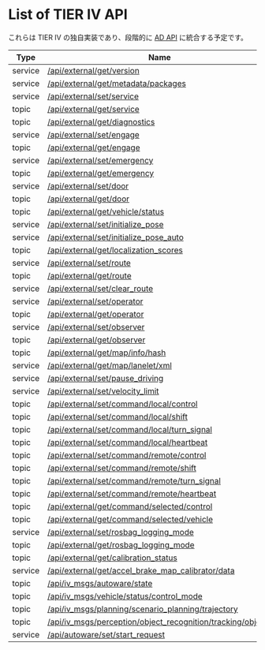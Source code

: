 # List of TIER IV API

これらは TIER IV の独自実装であり、段階的に [AD API](../ad-api/list/index.md) に統合する予定です。

| Type    | Name                                                                                                                           | Data                                                                                                                                 |
| ------- | ------------------------------------------------------------------------------------------------------------------------------ | ------------------------------------------------------------------------------------------------------------------------------------ |
| service | [/api/external/get/version](./api/external/get/version.md)                                                                     | [autoware_external_api_msgs/srv/GetVersion](./type/autoware_external_api_msgs/srv/GetVersion.md)                                     |
| service | [/api/external/get/metadata/packages](./api/external/get/metadata/packages.md)                                                 | [tier4_external_api_msgs/srv/GetMetadataPackages](./type/tier4_external_api_msgs/srv/GetMetadataPackages.md)                         |
| service | [/api/external/set/service](./api/external/set/service.md)                                                                     | [tier4_external_api_msgs/srv/SetService](./type/tier4_external_api_msgs/srv/SetService.md)                                           |
| topic   | [/api/external/get/service](./api/external/get/service.md)                                                                     | [tier4_external_api_msgs/msg/Service](./type/tier4_external_api_msgs/msg/Service.md)                                                 |
| topic   | [/api/external/get/diagnostics](./api/external/get/diagnostics.md)                                                             | [tier4_external_api_msgs/msg/ClassifiedDiagnostics](./type/tier4_external_api_msgs/msg/ClassifiedDiagnostics.md)                     |
| service | [/api/external/set/engage](./api/external/set/engage.md)                                                                       | [tier4_external_api_msgs/srv/Engage](./type/tier4_external_api_msgs/srv/Engage.md)                                                   |
| topic   | [/api/external/get/engage](./api/external/get/engage.md)                                                                       | [tier4_external_api_msgs/msg/EngageStatus](./type/tier4_external_api_msgs/msg/EngageStatus.md)                                       |
| service | [/api/external/set/emergency](./api/external/set/emergency.md)                                                                 | [tier4_external_api_msgs/srv/SetEmergency](./type/tier4_external_api_msgs/srv/SetEmergency.md)                                       |
| topic   | [/api/external/get/emergency](./api/external/get/emergency.md)                                                                 | [tier4_external_api_msgs/msg/Emergency](./type/tier4_external_api_msgs/msg/Emergency.md)                                             |
| service | [/api/external/set/door](./api/external/set/door.md)                                                                           | [tier4_external_api_msgs/srv/SetDoor](./type/tier4_external_api_msgs/srv/SetDoor.md)                                                 |
| topic   | [/api/external/get/door](./api/external/get/door.md)                                                                           | [tier4_external_api_msgs/msg/DoorStatus](./type/tier4_external_api_msgs/msg/DoorStatus.md)                                           |
| topic   | [/api/external/get/vehicle/status](./api/external/get/vehicle/status.md)                                                       | [tier4_external_api_msgs/msg/VehicleStatusStamped](./type/tier4_external_api_msgs/msg/VehicleStatusStamped.md)                       |
| service | [/api/external/set/initialize_pose](./api/external/set/initialize_pose.md)                                                     | [tier4_external_api_msgs/srv/InitializePose](./type/tier4_external_api_msgs/srv/InitializePose.md)                                   |
| service | [/api/external/set/initialize_pose_auto](./api/external/set/initialize_pose_auto.md)                                           | [tier4_external_api_msgs/srv/InitializePoseAuto](./type/tier4_external_api_msgs/srv/InitializePoseAuto.md)                           |
| topic   | [/api/external/get/localization_scores](./api/external/get/localization_scores.md)                                             | [tier4_external_api_msgs/msg/LocalizationScoreArray](./type/tier4_external_api_msgs/msg/LocalizationScoreArray.md)                   |
| service | [/api/external/set/route](./api/external/set/route.md)                                                                         | [tier4_external_api_msgs/srv/SetRoute](./type/tier4_external_api_msgs/srv/SetRoute.md)                                               |
| topic   | [/api/external/get/route](./api/external/get/route.md)                                                                         | [tier4_external_api_msgs/msg/Route](./type/tier4_external_api_msgs/msg/Route.md)                                                     |
| service | [/api/external/set/clear_route](./api/external/set/clear_route.md)                                                             | [tier4_external_api_msgs/srv/ClearRoute](./type/tier4_external_api_msgs/srv/ClearRoute.md)                                           |
| service | [/api/external/set/operator](./api/external/set/operator.md)                                                                   | [tier4_external_api_msgs/srv/SetOperator](./type/tier4_external_api_msgs/srv/SetOperator.md)                                         |
| topic   | [/api/external/get/operator](./api/external/get/operator.md)                                                                   | [tier4_external_api_msgs/msg/Operator](./type/tier4_external_api_msgs/msg/Operator.md)                                               |
| service | [/api/external/set/observer](./api/external/set/observer.md)                                                                   | [tier4_external_api_msgs/srv/SetObserver](./type/tier4_external_api_msgs/srv/SetObserver.md)                                         |
| topic   | [/api/external/get/observer](./api/external/get/observer.md)                                                                   | [tier4_external_api_msgs/msg/Observer](./type/tier4_external_api_msgs/msg/Observer.md)                                               |
| topic   | [/api/external/get/map/info/hash](./api/external/get/map/info/hash.md)                                                         | [tier4_external_api_msgs/msg/MapHash](./type/tier4_external_api_msgs/msg/MapHash.md)                                                 |
| service | [/api/external/get/map/lanelet/xml](./api/external/get/map/lanelet/xml.md)                                                     | [tier4_external_api_msgs/srv/GetTextFile](./type/tier4_external_api_msgs/srv/GetTextFile.md)                                         |
| service | [/api/external/set/pause_driving](./api/external/set/pause_driving.md)                                                         | [tier4_external_api_msgs/srv/PauseDriving](./type/tier4_external_api_msgs/srv/PauseDriving.md)                                       |
| service | [/api/external/set/velocity_limit](./api/external/set/velocity_limit.md)                                                       | [tier4_external_api_msgs/srv/SetVelocityLimit](./type/tier4_external_api_msgs/srv/SetVelocityLimit.md)                               |
| topic   | [/api/external/set/command/local/control](./api/external/set/command/local/control.md)                                         | [tier4_external_api_msgs/msg/ControlCommandStamped](./type/tier4_external_api_msgs/msg/ControlCommandStamped.md)                     |
| topic   | [/api/external/set/command/local/shift](./api/external/set/command/local/shift.md)                                             | [tier4_external_api_msgs/msg/GearShiftStamped](./type/tier4_external_api_msgs/msg/GearShiftStamped.md)                               |
| topic   | [/api/external/set/command/local/turn_signal](./api/external/set/command/local/turn_signal.md)                                 | [tier4_external_api_msgs/msg/TurnSignalStamped](./type/tier4_external_api_msgs/msg/TurnSignalStamped.md)                             |
| topic   | [/api/external/set/command/local/heartbeat](./api/external/set/command/local/heartbeat.md)                                     | [tier4_external_api_msgs/msg/Heartbeat](./type/tier4_external_api_msgs/msg/Heartbeat.md)                                             |
| topic   | [/api/external/set/command/remote/control](./api/external/set/command/remote/control.md)                                       | [tier4_external_api_msgs/msg/ControlCommandStamped](./type/tier4_external_api_msgs/msg/ControlCommandStamped.md)                     |
| topic   | [/api/external/set/command/remote/shift](./api/external/set/command/remote/shift.md)                                           | [tier4_external_api_msgs/msg/GearShiftStamped](./type/tier4_external_api_msgs/msg/GearShiftStamped.md)                               |
| topic   | [/api/external/set/command/remote/turn_signal](./api/external/set/command/remote/turn_signal.md)                               | [tier4_external_api_msgs/msg/TurnSignalStamped](./type/tier4_external_api_msgs/msg/TurnSignalStamped.md)                             |
| topic   | [/api/external/set/command/remote/heartbeat](./api/external/set/command/remote/heartbeat.md)                                   | [tier4_external_api_msgs/msg/Heartbeat](./type/tier4_external_api_msgs/msg/Heartbeat.md)                                             |
| topic   | [/api/external/get/command/selected/control](./api/external/get/command/selected/control.md)                                   | [tier4_external_api_msgs/msg/ControlCommandStamped](./type/tier4_external_api_msgs/msg/ControlCommandStamped.md)                     |
| topic   | [/api/external/get/command/selected/vehicle](./api/external/get/command/selected/vehicle.md)                                   | [tier4_external_api_msgs/msg/ControlCommandStamped](./type/tier4_external_api_msgs/msg/ControlCommandStamped.md)                     |
| service | [/api/external/set/rosbag_logging_mode](./api/external/set/rosbag_logging_mode.md)                                             | [tier4_external_api_msgs/srv/SetRosbagLoggingMode](./type/tier4_external_api_msgs/srv/SetRosbagLoggingMode.md)                       |
| topic   | [/api/external/get/rosbag_logging_mode](./api/external/get/rosbag_logging_mode.md)                                             | [tier4_external_api_msgs/msg/RosbagLoggingMode](./type/tier4_external_api_msgs/msg/RosbagLoggingMode.md)                             |
| topic   | [/api/external/get/calibration_status](./api/external/get/calibration_status.md)                                               | [tier4_external_api_msgs/msg/CalibrationStatusArray](./type/tier4_external_api_msgs/msg/CalibrationStatusArray.md)                   |
| service | [/api/external/get/accel_brake_map_calibrator/data](./api/external/get/accel_brake_map_calibrator/data.md)                     | [tier4_external_api_msgs/srv/GetAccelBrakeMapCalibrationData](./type/tier4_external_api_msgs/srv/GetAccelBrakeMapCalibrationData.md) |
| topic   | [/api/iv_msgs/autoware/state](./api/iv_msgs/autoware/state.md)                                                                 | [tier4_system_msgs/msg/AutowareState](./type/tier4_system_msgs/msg/AutowareState.md)                                                 |
| topic   | [/api/iv_msgs/vehicle/status/control_mode](./api/iv_msgs/vehicle/status/control_mode.md)                                       | [tier4_vehicle_msgs/msg/ControlMode](./type/tier4_vehicle_msgs/msg/ControlMode.md)                                                   |
| topic   | [/api/iv_msgs/planning/scenario_planning/trajectory](./api/iv_msgs/planning/scenario_planning/trajectory.md)                   | [tier4_planning_msgs/msg/Trajectory](./type/tier4_planning_msgs/msg/Trajectory.md)                                                   |
| topic   | [/api/iv_msgs/perception/object_recognition/tracking/objects](./api/iv_msgs/perception/object_recognition/tracking/objects.md) | tier4_perception_msgs/msg/DynamicObjectArray                                                                                         |
| service | [/api/autoware/set/start_request](./api/autoware/set/start_request.md)                                                         | [std_srvs/srv/Trigger](./type/std_srvs/srv/Trigger.md)                                                                               |
